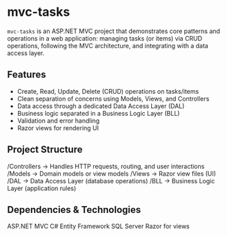 # mvc-tasks
`mvc-tasks` is an ASP.NET MVC project that demonstrates core patterns and operations in a web application: managing tasks (or items) via CRUD operations, following the MVC architecture, and integrating with a data access layer.

## Features
- Create, Read, Update, Delete (CRUD) operations on tasks/items  
- Clean separation of concerns using Models, Views, and Controllers  
- Data access through a dedicated Data Access Layer (DAL)  
- Business logic separated in a Business Logic Layer (BLL)  
- Validation and error handling  
- Razor views for rendering UI  

## Project Structure
/Controllers → Handles HTTP requests, routing, and user interactions
/Models → Domain models or view models
/Views → Razor view files (UI)
/DAL → Data Access Layer (database operations)
/BLL → Business Logic Layer (application rules)
## Dependencies & Technologies
ASP.NET MVC 
C#
Entity Framework 
SQL Server
Razor for views
